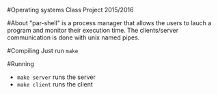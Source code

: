 #Operating systems Class Project 2015/2016

#About
"par-shell" is a process manager that allows the users to lauch a program and monitor their execution time.
The clients/server communication is done with unix named pipes.

#Compiling
Just run `make`

#Running 
* `make server` runs the server
* `make client` runs the client
